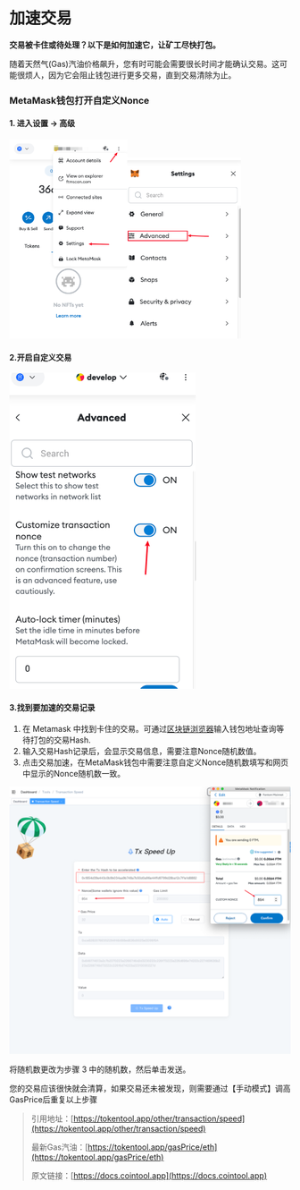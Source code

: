 # 加速交易

**交易被卡住或待处理？以下是如何加速它，让矿工尽快打包。**

随着天然气(Gas)汽油价格飙升，您有时可能会需要很长时间才能确认交易。这可能很烦人，因为它会阻止钱包进行更多交易，直到交易清除为止。



### MetaMask钱包打开自定义Nonce

#### 1. 进入设置 -> 高级

<img src="../.gitbook/assets/tools/image-20231120191609654.png" alt="image-20231120191609654" style="zoom:60%;" /><img src="../.gitbook/assets/tools/image-20231120191650805.png" alt="image-20231120191650805" style="zoom:60%;" />

#### 2.开启自定义交易
![tools](../.gitbook/assets/tools/image-20231120191823950.png)

#### 3.找到要加速的交易记录
1. 在 Metamask 中找到卡住的交易。可通过[区块链浏览器](https://etherscan.io/)输入钱包地址查询等待打包的交易Hash.
2. 输入交易Hash记录后，会显示交易信息，需要注意Nonce随机数值。
3. 点击交易加速，在MetaMask钱包中需要注意自定义Nonce随机数填写和网页中显示的Nonce随机数一致。

![tools](../.gitbook/assets/tools/image-20231120204953109.png)

将随机数更改为步骤 3 中的随机数，然后单击发送。

您的交易应该很快就会清算，如果交易还未被发现，则需要通过【手动模式】调高GasPrice后重复以上步骤




> 引用地址：[https://tokentool.app/other/transaction/speed](https://tokentool.app/other/transaction/speed)
>
> 最新Gas汽油：[https://tokentool.app/gasPrice/eth](https://tokentool.app/gasPrice/eth)
>
> 原文链接：[https://docs.cointool.app](https://docs.cointool.app)


